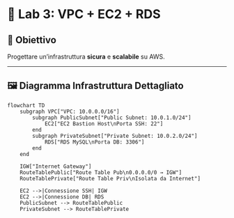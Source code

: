 # 🧪 Lab 3: VPC + EC2 + RDS

## 🎯 Obiettivo
Progettare un’infrastruttura **sicura** e **scalabile** su AWS.

---

## 🖼️ Diagramma Infrastruttura Dettagliato
```mermaid
flowchart TD
    subgraph VPC["VPC: 10.0.0.0/16"]
        subgraph PublicSubnet["Public Subnet: 10.0.1.0/24"]
            EC2["EC2 Bastion Host\nPorta SSH: 22"]
        end
        subgraph PrivateSubnet["Private Subnet: 10.0.2.0/24"]
            RDS["RDS MySQL\nPorta DB: 3306"]
        end
    end

    IGW["Internet Gateway"]
    RouteTablePublic["Route Table Pub\n0.0.0.0/0 → IGW"]
    RouteTablePrivate["Route Table Priv\nIsolata da Internet"]

    EC2 -->|Connessione SSH| IGW
    EC2 -->|Connessione DB| RDS
    PublicSubnet --> RouteTablePublic
    PrivateSubnet --> RouteTablePrivate
